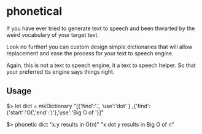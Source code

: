 # phonetical

If you have ever tried to generate text to speech and been thwarted by the weird vocabulary of your target text.

Look no further!  you can custom design simple dictionaries that will allow replacement and ease the process for your text to speech engine.

Again, this is not a text to speech engine, it a text to speech helper. So that your preferred tts engine says things right.

## Usage


$> let dict = mkDictionary "[{'find':'.', 'use':'dot' }  ,{'find':{'start':'O(','end':')'},'use':'Big O of '}]"

$> phonetic dict "x.y results in O(n)"
  "x dot y results in Big O of n"
